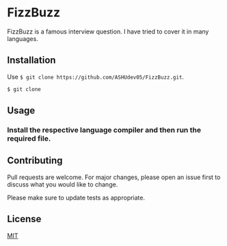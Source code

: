 # FizzBuzz

FizzBuzz is a famous interview question.
I have tried to cover it in many languages.

## Installation

Use ```$ git clone https://github.com/ASHUdev05/FizzBuzz.git```.

```bash
$ git clone
```

## Usage

### Install the respective language compiler and then run the required file. 

## Contributing
Pull requests are welcome. For major changes, please open an issue first to discuss what you would like to change.

Please make sure to update tests as appropriate.

## License
[MIT](https://choosealicense.com/licenses/mit/)
